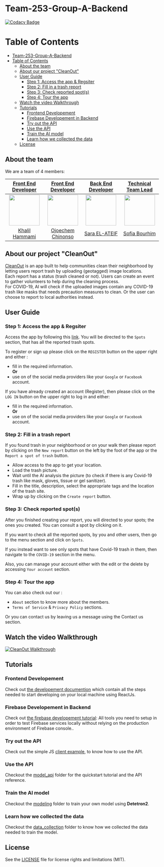 # Team-253-Group-A-Backend

[![Codacy Badge](https://api.codacy.com/project/badge/Grade/8ba8b336227345f490088789142864bd)](https://app.codacy.com/gh/BuildForSDGCohort2/Team-253-Group-A-Backend?utm_source=github.com&utm_medium=referral&utm_content=BuildForSDGCohort2/Team-253-Group-A-Backend&utm_campaign=Badge_Grade_Dashboard)

# Table of Contents

   * [Team-253-Group-A-Backend](#team-253-group-a-backend)
   * [Table of Contents](#table-of-contents)
      * [About the team](#about-the-team)
      * [About our project "CleanOut"](#about-our-project-cleanout)
      * [User Guide](#user-guide)
         * [Step 1: Access the app &amp; Regsiter](#step-1-access-the-app--regsiter)
         * [Step 2: Fill in a trash report](#step-2-fill-in-a-trash-report)
         * [Step 3: Check reported spot(s)](#step-3-check-reported-spots)
         * [Step 4: Tour the app](#step-4-tour-the-app)
      * [Watch the video Walkthrough](#watch-the-video-walkthrough)
      * [Tutorials](#tutorials)
         * [Frontend Developement](#frontend-developement)
         * [Firebase Developement in Backend](#firebase-developement-in-backend)
         * [Try out the API](#try-out-the-api)
         * [Use the API](#use-the-api)
         * [Train the AI model](#train-the-ai-model)
         * [Learn how we collected the data](#learn-how-we-collected-the-data)
      * [License](#license)

## About the team

We are a team of 4 members: 

|[Front End Developer](https://github.com/BuildForSDGCohort2/Team-253-Group-A-Frontend)|[Front End Developer](https://github.com/BuildForSDGCohort2/Team-253-Group-A-Frontend)| [Back End Developer](https://github.com/BuildForSDGCohort2/Team-253-Group-A-Backend)|[Technical Team Lead](https://github.com/BuildForSDGCohort2/Team-253-Group-A-Backend)|
|:-------------------------:|:-------------------------:|:-------------------------:|:-------------------------:|
|<img src="https://avatars1.githubusercontent.com/u/297917?s=460&v=4" width="100px" height="100px"> |  <img src="https://avatars2.githubusercontent.com/u/46009285?s=460&v=4" width="100px" height="100px"> | <img src="https://avatars2.githubusercontent.com/u/27445092?s=460&u=349cffccfccda38293e4aab20868a77b60079274&v=4" width="100px" height="100px"> | <img src="https://avatars1.githubusercontent.com/u/45902355?s=460&u=ffbc0cc593f575d67140e4197eec449a412a08c9v=4" width="100px" height="100px">|
|[Khalil Hammami](https://github.com/khammami)| [Ojoechem Chinonso](https://github.com/ChinonsoIg) | [Sara EL-ATEIF](https://github.com/elateifsara)| [Sofia Bourhim](https://github.com/SofiaBee-W) |

## About our project "CleanOut"

[CleanOut](https://awesome-jang-7f1fc2.netlify.app/) is an app built to help communities clean their neighborhood by letting users report trash by uploading (geotagged) image locations.  
Each report has a status (trash cleaned or not). Users can create an event to gather volunteers to help during the cleaning process.  
For COVID-19, AI will check if the uploaded images contain any COVID-19 trash like masks that needs precaution measures to clean. Or the user can choose to report to local authorities instead.

## User Guide

### Step 1: Access the app & Regsiter

Access the app by following this [link](https://awesome-jang-7f1fc2.netlify.app/).
You will be directed to the `Spots` section, that has all the reported trash spots.

To register or sign up please click on the `REGISTER` button on the upper right and either :  

- fill in the required information.        
  **Or**
- use on of the social media providers like your `Google` or `Facebook` account.  

If you have already created an account (Register), then please click on the `LOG IN` button on the upper right to log in and either:  

- fill in the required information.    
  **Or**  
- use on of the social media providers like your `Google` or `Facebook` account.    

### Step 2: Fill in a trash report

If you found trash in your neighborhood or on your walk then please report by clicking on the `New report` button on the left by the foot of the app or the `Report a spot of trash` button.  

- Allow access to the app to get your location.   
- Load the trash picture.   
- Wait until the AI analysis the picture (to check if there is any Covid-19 trash like mask, gloves, tissue or gel sanitizer).   
- Fill in the title, description, select the appropriate tags and the location of the trash site.   
- Wrap up by clicking on the `Create report` button.   

### Step 3: Check reported spot(s)

After you finished creating your report, you will directed to your spots; the ones you created. You can consult a spot by clicking on it.  

If you want to check all the reported spots, by you and other users, then go to the menu section and click on `Spots`.  

If you instead want to see only spots that have Covid-19 trash in them, then navigate to the `COVID-19` section in the menu.

Also, you can manage your account either with the edit or the delete by accessing `Your account` section.

### Step 4: Tour the app

You can also check out our :  

- `About` section to know more about the members.    
- `Terms of Service` & `Privacy Policy` sections.    

Or you can contact us by leaving us a message using the Contact us section.

## Watch the video Walkthrough

[![CleanOut Walkthrough](http://img.youtube.com/vi/_3QrxiEiD-s/0.jpg)](https://youtu.be/_3QrxiEiD-s "CleanOut Walkthrough")

## Tutorials

### Frontend Developement

Check out [the developement documention](https://github.com/BuildForSDGCohort2/Team-253-Group-A-Frontend/blob/develop/documents/developpement.md) which contain all the steps needed to start developing on your local machine using ReactJs.

### Firebase Developement in Backend

Check out [the firebase developement tutorial](https://github.com/BuildForSDGCohort2/Team-253-Group-A-Backend/blob/develop/documents/FIREBASE-DEV-TUTORIAL.md): All tools you need to setup in order to test Firebase services locally without relying on the production environment of Firebase console..

### Try out the API 

Check out the simple JS [client example](https://github.com/BuildForSDGCohort2/Team-253-Group-A-Backend/tree/develop/ai_part/model_api/client), to know how to use the API.

### Use the API

Checkout the [model_api](https://github.com/BuildForSDGCohort2/Team-253-Group-A-Backend/tree/develop/ai_part/model_api) folder for the quickstart tutorial and the API reference.

### Train the AI model

Checkout the [modeling](https://github.com/BuildForSDGCohort2/Team-253-Group-A-Backend/tree/develop/ai_part/modeling) folder to train your own model using **Detetron2**.

### Learn how we collected the data

Checkout the [data_collection](https://github.com/BuildForSDGCohort2/Team-253-Group-A-Backend/tree/develop/ai_part/data_collection) folder to know how we collected the data needed to train the model.

## License

See the [LICENSE](https://github.com/BuildForSDGCohort2/Team-253-Group-A-Backend/blob/develop/LICENSE) file for license rights and limitations (MIT).
